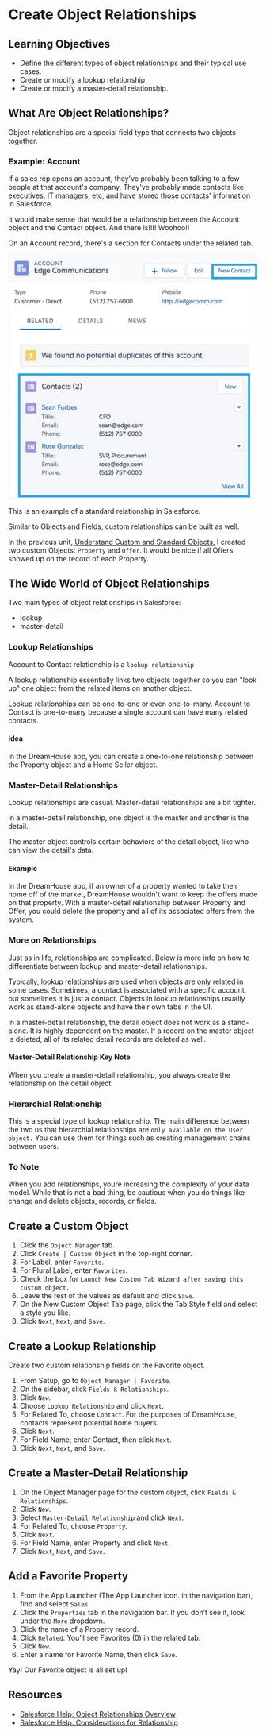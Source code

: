 # Create Object Relationships

## Learning Objectives

- Define the different types of object relationships and their typical use cases.
- Create or modify a lookup relationship.
- Create or modify a master-detail relationship.

## What Are Object Relationships?

Object relationships are a special field type that connects two objects together.

### Example: Account

If a sales rep opens an account, they've probably been talking to a few people at that account's company. They've probably made contacts like executives, IT managers, etc, and have stored those contacts' information in Salesforce.

It would make sense that would be a relationship between the Account object and the Contact object. And there is!!!! Woohoo!!

On an Account record, there's a section for Contacts under the related tab.

![account contact relationship example](/assets/account-contact-relationship-example.png)

This is an example of a standard relationship in Salesforce.

Similar to Objects and Fields, custom relationships can be built as well.

In the previous unit, [Understand Custom and Standard Objects](../Understand-Custom-and-Standard-Objects/work.md), I created two custom Objects: `Property` and `Offer`. It would be nice if all Offers showed up on the record of each Property.

## The Wide World of Object Relationships

Two main types of object relationships in Salesforce:

- lookup
- master-detail

### Lookup Relationships

Account to Contact relationship is a `lookup relationship`

A lookup relationship essentially links two objects together so you can "look up" one object from the related items on another object.

Lookup relationships can be one-to-one or even one-to-many. Account to Contact is one-to-many because a single account can have many related contacts.

#### Idea

In the DreamHouse app, you can create a one-to-one relationship between the Property object and a Home Seller object.

### Master-Detail Relationships

Lookup relationships are casual. Master-detail relationships are a bit tighter.

In a master-detail relationship, one object is the master and another is the detail.

The master object controls certain behaviors of the detail object, like who can view the detail's data.

#### Example

In the DreamHouse app, if an owner of a property wanted to take their home off of the market, DreamHouse wouldn't want to keep the offers made on that property. With a master-detail relationship between Property and Offer, you could delete the property and all of its associated offers from the system.

### More on Relationships

Just as in life, relationships are complicated. Below is more info on how to differentiate between lookup and master-detail relationships.

Typically, lookup relationships are used when objects are only related in some cases. Sometimes, a contact is associated with a specific account, but sometimes it is just a contact. Objects in lookup relationships usually work as stand-alone objects and have their own tabs in the UI.

In a master-detail relationship, the detail object does not work as a stand-alone. It is highly dependent on the master. If a record on the master object is deleted, all of its related detail records are deleted as well.

#### Master-Detail Relationship Key Note

When you create a master-detail relationship, you always create the relationship on the detail object.

### Hierarchial Relationship

This is a special type of lookup relationship. The main difference between the two us that hierarchial relationships are `only available on the User object.` You can use them for things such as creating management chains between users.

### To Note

When you add relationships, youre increasing the complexity of your data model. While that is not a bad thing, be cautious when you do things like change and delete objects, records, or fields.

## Create a Custom Object

1. Click the `Object Manager` tab.
2. Click `Create | Custom Object` in the top-right corner.
3. For Label, enter `Favorite`.
4. For Plural Label, enter `Favorites`.
5. Check the box for `Launch New Custom Tab Wizard after saving this custom object.`
6. Leave the rest of the values as default and click `Save`.
7. On the New Custom Object Tab page, click the Tab Style field and select a style you like.
8. Click `Next`, `Next`, and `Save`.

## Create a Lookup Relationship

Create two custom relationship fields on the Favorite object.

1. From Setup, go to `Object Manager | Favorite`.
2. On the sidebar, click `Fields & Relationships`.
3. Click `New`.
4. Choose `Lookup Relationship` and click `Next`.
5. For Related To, choose `Contact`. For the purposes of DreamHouse, contacts represent potential home buyers.
6. Click `Next`.
7. For Field Name, enter Contact, then click `Next`.
8. Click `Next`, `Next`, and `Save`.

## Create a Master-Detail Relationship

1. On the Object Manager page for the custom object, click `Fields & Relationships`.
2. Click `New`.
3. Select `Master-Detail Relationship` and click `Next`.
4. For Related To, choose `Property`.
5. Click `Next`.
6. For Field Name, enter Property and click `Next`.
7. Click `Next`, `Next`, and `Save`.

## Add a Favorite Property

1. From the App Launcher (The App Launcher icon. in the navigation bar), find and select `Sales`.
2. Click the `Properties` tab in the navigation bar. If you don’t see it, look under the `More` dropdown.
3. Click the name of a Property record.
4. Click `Related`. You’ll see Favorites (0) in the related tab.
5. Click `New`.
6. Enter a name for Favorite Name, then click `Save`.

Yay! Our Favorite object is all set up!

## Resources

- [Salesforce Help: Object Relationships Overview](https://help.salesforce.com/articleView?id=overview_of_custom_object_relationships.htm&language=en_US)
- [Salesforce Help: Considerations for Relationship](https://help.salesforce.com/articleView?id=relationships_considerations.htm&language=en_US)
